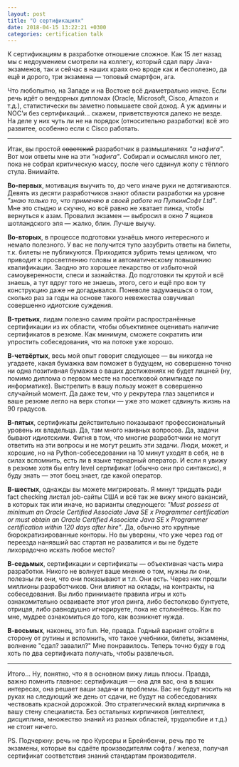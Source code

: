 ```yaml
---
layout: post
title: "О сертификациях"
date: 2018-04-15 13:22:21 +0300
categories: certification talk
---
```

К сертификациям в разработке отношение сложное. Как 15 лет назад мы с недоумением смотрели на коллегу, который сдал пару Java-экзаменов, так и сейчас в наших краях оно вроде как и бесполезно, да ещё и дорого, три экзамена — топовый смартфон, ага.

Что любопытно, на Западе и на Востоке всё диаметрально иначе. Если речь идёт о вендорных дипломах (Oracle, Microsoft, Cisco, Amazon и т.д.), статистически вы заметно повышаете свой доход. А уж админы и NOC'и без сертификаций... скажем, приветствуются далеко не везде. На деле у них чуть ли не на порядок (относительно разработки) всё это развитее, особенно если с Cisco работать.

---

Итак, вы простой ~~советский~~ разработчик в размышлениях *"а нафига"*. Вот мои ответы мне на эти *"нафига"*. Собирал и осмыслял много лет, пока не собрал критическую массу, после чего сдвинул жопу с тёплого стула. Внимайте.

**Во-первых**, мотивация выучить то, до чего иначе руки не дотягиваются. Девять из десяти разработчиков знают области разработки на уровне *"знаю только то, что применяю в своей работе на ПупкинСофт Ltd"*. Мне это стыдно и скучно, но всё равно не хватает пинка, чтобы вернуться к азам. Провалил экзамен — выбросил в окно 7 ящиков шотландского эля — жалко, блин. Лучше выучу.

**Во-вторых**, в процессе подготовки узнаёшь много интересного и немало полезного. У вас не получится тупо зазубрить ответы на билеты, т.к. билеты не публикуются. Приходится зубрить темы целиком, что приводит к просветлению головы и автоматическому повышению квалификации. Заодно это хорошее лекарство от избыточной самоуверенности, спеси и зазнайства. До подготовки ты крутой и всё знаешь, а тут вдруг того не знаешь, этого, сего и ещё про вон ту конструкцию даже не догадывался. Поневоле задумаешься о том, сколько раз за годы на основе такого невежества озвучивал совершенно идиотские суждения.

**В-третьих**, лидам полезно самим пройти распространённые сертификации из их области, чтобы объективнее оценивать наличие сертификатов в резюме. Как минимум, сможете сократить или упростить собеседования, что на потоке уже хорошо.

**В-четвёртых**, весь мой опыт говорит следующее — вы никогда не угадаете, какая бумажка вам поможет в будущем, но совершенно точно ни одна позитивная бумажка о ваших достижениях не будет лишней (ну, помимо диплома о первом месте на поселковой олимпиаде по информатике). Выстрелить в вашу пользу может в совершенно случайный момент. Да даже тем, что у рекрутера глаз зацепился и ваше резюме легло на верх стопки — уже это может сдвинуть жизнь на 90 градусов.

**В-пятых**, сертификаты действительно показывают профессиональный уровень их владельца. Да, там много наивных вопросов. Да, задачи бывают идиотскими. Фигня в том, что многие разработчики не могут ответить на эти вопросы и не могут решить эти задачи. Люди, может, и хорошие, но на Python-собеседовании на 10 минут уходят в себя, не в силах вспомнить, есть ли в языке тернарный оператор. И если я увижу в резюме хотя бы entry level сертификат (обычно они про синтаксис), я буду знать — этот боец знает, где какой оператор.

**В-шестых**, однажды вы можете мигрировать. Я минут тридцать ради fact checking листал job-сайты США и всё так же вижу много вакансий, в которых так или иначе, но варианты следующего: *"Must possess at minimum an Oracle Certified Associate Java SE x Programmer certification or must obtain an Oracle Certified Associate Java SE x Programmer certification within 120 days after hire"*. Да, обычно это крупные бюрократизированные конторы. Но вы уверены, что уже через год от переезда нанявший вас стартап не развалится и вы не будете лихорадочно искать любое место?

**В-седьмых**, сертификации и сертификаты — объективная часть мира разработки. Никого не волнует ваше мнение о том, нужны ли они, полезны ли они, что они показывают и т.п. Они есть. Через них прошли миллионы разработчиков. Они влияют на оклады, на контракты, на собеседования. Вы либо принимаете правила игры и хоть ознакомительно осваиваете этот угол ринга, либо бестолково бунтуете, отрицая, либо равнодушно игнорируете, пока не столкнётесь. Как по мне, мудрее ознакомиться до того, как возникнет нужда.

**В-восьмых**, наконец, это fun. Не, правда. Годный вариант отойти в сторону от рутины и вспомнить, что такое учебники, билеты, экзамены, волнение "сдал? завалил?" Мне понравилось. Теперь точно буду в год хоть по два сертификата получать, чтобы развлечься.

---

Итого... Ну, понятно, что я в основном вижу лишь плюсы. Правда, важно помнить главное: сертификация — она для вас, она в ваших интересах, она решает ваши задачи и проблемы. Вас не будут носить на руках на следующий же день от сдачи, не будут на собеседованиях чествовать красной дорожкой. Это стратегический вклад кирпичика в вашу стену специалиста. Без остальных кирпичиков (интеллект, дисциплина, множество знаний из разных областей, трудолюбие и т.д.) не стоит ничего.

PS. Подчеркну: речь не про Курсеры и Брейнбенчи, речь про те экзамены, которые вы сдаёте производителям софта / железа, получая сертификат соответствия знаний стандартам производителя.
